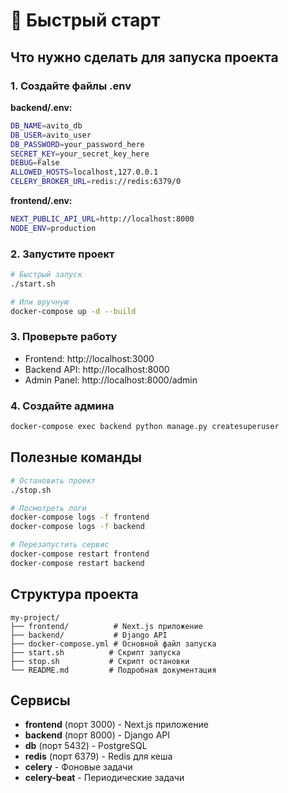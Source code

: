 # 🚀 Быстрый старт

## Что нужно сделать для запуска проекта

### 1. Создайте файлы .env

**backend/.env:**
```bash
DB_NAME=avito_db
DB_USER=avito_user
DB_PASSWORD=your_password_here
SECRET_KEY=your_secret_key_here
DEBUG=False
ALLOWED_HOSTS=localhost,127.0.0.1
CELERY_BROKER_URL=redis://redis:6379/0
```

**frontend/.env:**
```bash
NEXT_PUBLIC_API_URL=http://localhost:8000
NODE_ENV=production
```

### 2. Запустите проект

```bash
# Быстрый запуск
./start.sh

# Или вручную
docker-compose up -d --build
```

### 3. Проверьте работу

- Frontend: http://localhost:3000
- Backend API: http://localhost:8000
- Admin Panel: http://localhost:8000/admin

### 4. Создайте админа

```bash
docker-compose exec backend python manage.py createsuperuser
```

## Полезные команды

```bash
# Остановить проект
./stop.sh

# Посмотреть логи
docker-compose logs -f frontend
docker-compose logs -f backend

# Перезапустить сервис
docker-compose restart frontend
docker-compose restart backend
```

## Структура проекта

```
my-project/
├── frontend/          # Next.js приложение
├── backend/           # Django API
├── docker-compose.yml # Основной файл запуска
├── start.sh          # Скрипт запуска
├── stop.sh           # Скрипт остановки
└── README.md         # Подробная документация
```

## Сервисы

- **frontend** (порт 3000) - Next.js приложение
- **backend** (порт 8000) - Django API
- **db** (порт 5432) - PostgreSQL
- **redis** (порт 6379) - Redis для кеша
- **celery** - Фоновые задачи
- **celery-beat** - Периодические задачи 